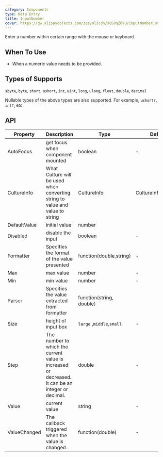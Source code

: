 ```yaml
---
category: Components
type: Data Entry
title: InputNumber
cover: https://gw.alipayobjects.com/zos/alicdn/XOS8qZ0kU/InputNumber.svg
---
```


Enter a number within certain range with the mouse or keyboard.

## When To Use

- When a numeric value needs to be provided.


## Types of Supports

`sbyte`, `byte`, `short`, `ushort`, `int`, `uint`, `long`, `ulong`, `float`, `double`, `decimal`

Nullable types of the above types are also supported. For example, `ushort?`, `int?`, etc.

## API

| Property | Description | Type | Default Value |
| --- | --- | --- | --- |
| AutoFocus |get focus when component mounted                              | boolean        | -         |
| CultureInfo          | What Culture will be used when converting string to value and value to string           | CultureInfo         | CultureInfo.CurrentCulture       |
| DefaultValue            |initial value           | number         |
| Disabled            | disable the input          | boolean         |-       |
| Formatter |Specifies the format of the value presented      | function(double,string)        | -         |
| Max              | max value       | number        | -        |
| Min |  	min value                            | number        | -         |
| Parser |  Specifies the value extracted from formatter      | function(string, double)           |
| Size | 	height of input box                           | `large` ,`middle`,`small`        | -        |
| Step | The number to which the current value is increased or decreased. It can be an integer or decimal.                           | double        | -         |
| Value            |	current value | string  | -         |
| ValueChanged |The callback triggered when the value is changed.                     | function(double)        | -        |